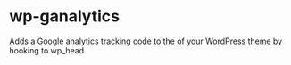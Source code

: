 # wp-ganalytics
Adds a Google analytics tracking code to the <head> of your WordPress theme by hooking to wp_head.
